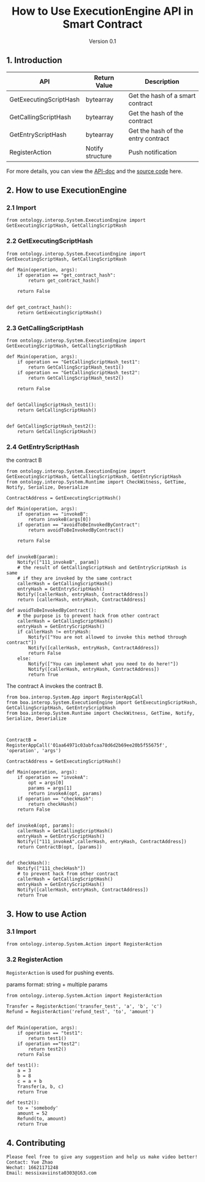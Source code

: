 <h1 align="center">How to Use ExecutionEngine API in Smart Contract</h1>
<p align="center" class="version">Version 0.1</p>

## 1. Introduction

| API                          | Return Value  | Description                                       |
| ---------------------------- | ---- | ---------------------------------------- |
| GetExecutingScriptHash | bytearray | Get the hash of a smart contract  |
|GetCallingScriptHash | bytearray | Get the hash of the contract|
|GetEntryScriptHash | bytearray | Get the hash of the entry contract |
|RegisterAction| Notify structure| Push notification|

For more details, you can view the [API-doc](http://dev-docs.ont.io/#/docs-en/DeveloperGuide/smartcontract/05-sc-api) and the [source code](https://github.com/ontio/ontology-python-compiler) here.

## 2. How to use ExecutionEngine

### 2.1 Import
```
from ontology.interop.System.ExecutionEngine import GetExecutingScriptHash, GetCallingScriptHash
```

### 2.2 GetExecutingScriptHash 

```
from ontology.interop.System.ExecutionEngine import GetExecutingScriptHash, GetCallingScriptHash

def Main(operation, args):
    if operation == "get_contract_hash":
        return get_contract_hash()
    
    return False


def get_contract_hash():
    return GetExecutingScriptHash()
```

### 2.3 GetCallingScriptHash

```
from ontology.interop.System.ExecutionEngine import GetExecutingScriptHash, GetCallingScriptHash

def Main(operation, args):
    if operation == "GetCallingScriptHash_test1":
        return GetCallingScriptHash_test1()
    if operation == "GetCallingScriptHash_test2":
        return GetCallingScriptHash_test2()
    
    return False


def GetCallingScriptHash_test1():
    return GetCallingScriptHash()
    
    
def GetCallingScriptHash_test2():
    return GetCallingScriptHash()
```

### 2.4 GetEntryScriptHash

the contract B

```
from ontology.interop.System.ExecutionEngine import GetExecutingScriptHash, GetCallingScriptHash, GetEntryScriptHash
from ontology.interop.System.Runtime import CheckWitness, GetTime, Notify, Serialize, Deserialize

ContractAddress = GetExecutingScriptHash()

def Main(operation, args):
    if operation == "invokeB":
        return invokeB(args[0])
    if operation == "avoidToBeInvokedByContract":
        return avoidToBeInvokedByContract()
        
    return False


def invokeB(param):
    Notify(["111_invokeB", param])
    # the result of GetCallingScriptHash and GetEntryScriptHash is same
    # if they are invoked by the same contract
    callerHash = GetCallingScriptHash()
    entryHash = GetEntryScriptHash()
    Notify([callerHash, entryHash, ContractAddress])
    return [callerHash, entryHash, ContractAddress]

def avoidToBeInvokedByContract():
    # the purpose is to prevent hack from other contract
    callerHash = GetCallingScriptHash()
    entryHash = GetEntryScriptHash()
    if callerHash != entryHash:
        Notify(["You are not allowed to invoke this method through contract"])
        Notify([callerHash, entryHash, ContractAddress])
        return False
    else:
        Notify(["You can implement what you need to do here!"])
        Notify([callerHash, entryHash, ContractAddress])
        return True
```

The contract A invokes the contract B.

```
from boa.interop.System.App import RegisterAppCall
from boa.interop.System.ExecutionEngine import GetExecutingScriptHash, GetCallingScriptHash, GetEntryScriptHash
from boa.interop.System.Runtime import CheckWitness, GetTime, Notify, Serialize, Deserialize



ContractB = RegisterAppCall('01aa64971c03abfcaa78d6d2b69ee20b5f55675f', 'operation', 'args')

ContractAddress = GetExecutingScriptHash()

def Main(operation, args):
    if operation == "invokeA":
        opt = args[0]
        params = args[1]
        return invokeA(opt, params)
    if operation == "checkHash":
        return checkHash()
    return False


def invokeA(opt, params):
    callerHash = GetCallingScriptHash()
    entryHash = GetEntryScriptHash()
    Notify(["111_invokeA",callerHash, entryHash, ContractAddress])
    return ContractB(opt, [params])


def checkHash():
    Notify(["111_checkHash"])
    # to prevent hack from other contract
    callerHash = GetCallingScriptHash()
    entryHash = GetEntryScriptHash()
    Notify([callerHash, entryHash, ContractAddress])
    return True
```

## 3. How to use Action

### 3.1 Import
```
from ontology.interop.System.Action import RegisterAction
```

### 3.2 RegisterAction

`RegisterAction` is used for pushing events. 

params format: string + multiple params

```
from ontology.interop.System.Action import RegisterAction

Transfer = RegisterAction('transfer_test', 'a', 'b', 'c')
Refund = RegisterAction('refund_test', 'to', 'amount')


def Main(operation, args):
    if operation == "test1":
        return test1()
    if operation =="test2":
        return test2()
    return False

def test1():
    a = 3
    b = 8
    c = a + b
    Transfer(a, b, c)
    return True

def test2():
    to = 'somebody'
    amount = 52
    Refund(to, amount)
    return True
```

## 4. Contributing 

```
Please feel free to give any suggestion and help us make video better!
Contact: Yue Zhao 
Wechat: 16621171248
Email: messixaviinsta0303@163.com
```

